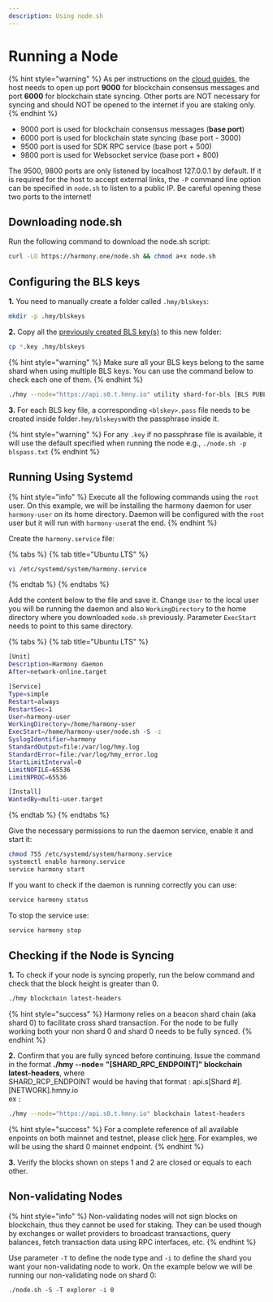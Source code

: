 ```yaml
---
description: Using node.sh
---
```


# Running a Node

{% hint style="warning" %}
As per instructions on the [cloud guides](../../../cloud-setup/cloud-guides/), the host needs to open up port **9000** for blockchain consensus messages and port **6000** for blockchain state syncing. Other ports are NOT necessary for syncing and should NOT be opened to the internet if you are staking only.
{% endhint %}

* 9000 port is used for blockchain consensus messages \(**base port**\)
* 6000 port is used for blockchain state syncing \(base port - 3000\)
* 9500 port is used for SDK RPC service \(base port + 500\)
* 9800 port is used for Websocket service \(base port + 800\)

The 9500, 9800 ports are only listened by localhost 127.0.0.1 by default. If it is required for the host to accept external links, the `-P` command line option can be specified in `node.sh` to listen to a public IP. Be careful opening these two ports to the internet!

## Downloading node.sh

Run the following command to download the node.sh script:

```bash
curl -LO https://harmony.one/node.sh && chmod a+x node.sh
```

## Configuring the BLS keys

**1.** You need to manually create a folder called `.hmy/blskeys`:

```bash
mkdir -p .hmy/blskeys
```

**2.** Copy all the [previously created BLS key\(s\)](https://docs.harmony.one/home/validators/first-time-setup/generating-a-bls-key) to this new folder:

```bash
cp *.key .hmy/blskeys
```

{% hint style="warning" %}
Make sure all your BLS keys belong to the same shard when using multiple BLS keys. You can use the command below to check each one of them.
{% endhint %}

```bash
./hmy --node="https://api.s0.t.hmny.io" utility shard-for-bls [BLS PUBLIC KEY]
```

**3.** For each BLS key file, a corresponding `<blskey>.pass` file needs to be created inside folder`.hmy/blskeys`with the passphrase inside it.

{% hint style="warning" %}
For any `.key` if no passphrase file is available, it will use the default specified when running the node e.g., `./node.sh -p blspass.txt`
{% endhint %}

## Running Using Systemd

{% hint style="info" %}
Execute all the following commands  using the `root` user. On this example, we will be installing the harmony daemon for user `harmony-user` on its home directory. Daemon will be configured with the `root` user but it will run with `harmony-user`at the end.
{% endhint %}

Create the `harmony.service` file:

{% tabs %}
{% tab title="Ubuntu LTS" %}
```bash
vi /etc/systemd/system/harmony.service
```
{% endtab %}
{% endtabs %}

Add the content below to the file and save it. Change `User` to the local user you will be running the daemon and also `WorkingDirectory` to the home directory where you downloaded `node.sh` previously. Parameter `ExecStart` needs to point to this same directory.

{% tabs %}
{% tab title="Ubuntu LTS" %}
```bash
[Unit]
Description=Harmony daemon
After=network-online.target

[Service]
Type=simple
Restart=always
RestartSec=1
User=harmony-user
WorkingDirectory=/home/harmony-user
ExecStart=/home/harmony-user/node.sh -S -z
SyslogIdentifier=harmony
StandardOutput=file:/var/log/hmy.log
StandardError=file:/var/log/hmy_error.log
StartLimitInterval=0
LimitNOFILE=65536
LimitNPROC=65536

[Install]
WantedBy=multi-user.target
```
{% endtab %}
{% endtabs %}

Give the necessary permissions to run the daemon service, enable it and start it:

```bash
chmod 755 /etc/systemd/system/harmony.service
systemctl enable harmony.service
service harmony start
```

If you want to check if the daemon is running correctly you can use:

```bash
service harmony status
```

To stop the service use:

```bash
service harmony stop
```

## Checking if the Node is Syncing

**1.** To check if your node is syncing properly, run the below command and check that the block height is greater than 0.

```bash
./hmy blockchain latest-headers
```

{% hint style="success" %}
Harmony relies on a beacon shard chain \(aka shard 0\) to facilitate cross shard transaction. For the node to be fully working both your non shard 0 and shard 0 needs to be fully synced.
{% endhint %}

**2.** Confirm that you are fully synced before continuing. Issue  the command in the format **./hmy --node= "\[SHARD\_RPC\_ENDPOINT\]" blockchain latest-headers**,  where  
SHARD\_RCP\_ENDPOINT would be having that format : api.s\[Shard \#\].\[NETWORK\].hmny.io   
ex :

```bash
./hmy --node="https://api.s0.t.hmny.io" blockchain latest-headers
```

{% hint style="success" %}
For a complete reference of all available enpoints on both mainnet and testnet, please click [here](https://monitor.hmny.io/status). For examples, we will be using the shard 0 mainnet endpoint.
{% endhint %}

**3.** Verify the blocks shown on steps 1 and 2 are closed or equals to each other.

## Non-validating Nodes

{% hint style="info" %}
Non-validating nodes will not sign blocks on blockchain, thus they cannot be used for staking. They can be used though by exchanges or wallet providers to broadcast transactions, query balances, fetch transaction data using RPC interfaces, etc.
{% endhint %}

Use parameter `-T` to define the node type and `-i` to define the shard you want your non-validating node to work. On the example below we will be running our non-validating node on shard 0:

```text
./node.sh -S -T explorer -i 0
```

